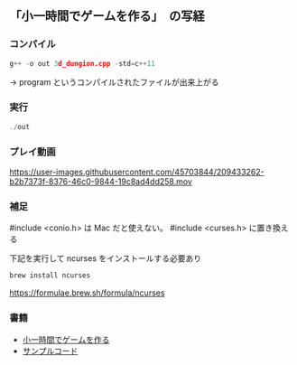 ## 「小一時間でゲームを作る」　の写経

### コンパイル

```C++
g++ -o out 3d_dungion.cpp -std=c++11
```

-> program というコンパイルされたファイルが出来上がる

### 実行

```C++
./out
```

### プレイ動画

https://user-images.githubusercontent.com/45703844/209433262-b2b7373f-8376-46c0-9844-19c8ad4dd258.mov


### 補足

#include <conio.h> は Mac だと使えない。
#include <curses.h> に置き換える

下記を実行して ncurses をインストールする必要あり

```sh
brew install ncurses
```

https://formulae.brew.sh/formula/ncurses

### 書籍

- [小一時間でゲームを作る](https://www.amazon.co.jp/dp/4297127458)
- [サンプルコード](https://gihyo.jp/book/2022/978-4-297-12745-9/support)
